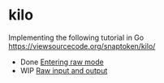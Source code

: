 # kilo

Implementing the following tutorial in Go https://viewsourcecode.org/snaptoken/kilo/

* Done [Entering raw mode](https://viewsourcecode.org/snaptoken/kilo/02.enteringRawMode.html)
* WIP [Raw input and output](https://viewsourcecode.org/snaptoken/kilo/03.rawInputAndOutput.html)
